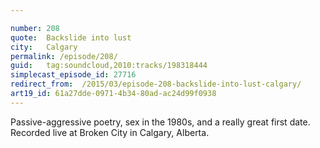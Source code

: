 ```yaml
---

number: 208
quote:  Backslide into lust
city:   Calgary
permalink: /episode/208/
guid:   tag:soundcloud,2010:tracks/198318444
simplecast_episode_id: 27716
redirect_from:  /2015/03/episode-208-backslide-into-lust-calgary/ 
art19_id: 61a27dde-0971-4b34-80ad-ac24d99f0938
---
```


Passive-aggressive poetry, sex in the 1980s, and a really great first date. Recorded live at Broken City in Calgary, Alberta.

